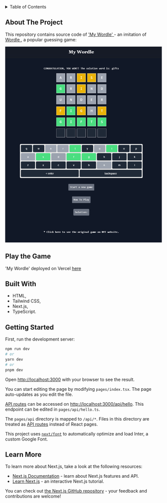 <!-- TABLE OF CONTENTS -->
<details>
  <summary>Table of Contents</summary>
  <ol>
    <li><a href="#about-the-project">About The Project</a></li>
    <li><a href="#play-the-game">Play the Game</a></li>
    <li><a href="#built-with">Built With</a></li>
      <li><a href="#getting-started">Getting Started</a></li>
        <li><a href="#learn-more">Learn More</a></li>
  </ol>
</details>

## About The Project

This repository contains source code of <a href="https://nextjs-wordle-new-york-times-game.vercel.app/" targt="_blank"> 'My Wordle' <a> - an imitation of <a
          href="https://www.nytimes.com/games/wordle/index.html"
          target="_blank"> Wordle </a>, a popular guessing game:
</br>

![Product Name Screen Shot](public/wordle.png)

## Play the Game

'My Wordle' deployed on Vercel <a href="https://nextjs-wordle-new-york-times-game.vercel.app/" targt="_blank"> here <a>

## Built With

- HTML,
- Tailwind CSS,
- Next.js,
- TypeScript.

## Getting Started

First, run the development server:

```bash
npm run dev
# or
yarn dev
# or
pnpm dev
```

Open [http://localhost:3000](http://localhost:3000) with your browser to see the result.

You can start editing the page by modifying `pages/index.tsx`. The page auto-updates as you edit the file.

[API routes](https://nextjs.org/docs/api-routes/introduction) can be accessed on [http://localhost:3000/api/hello](http://localhost:3000/api/hello). This endpoint can be edited in `pages/api/hello.ts`.

The `pages/api` directory is mapped to `/api/*`. Files in this directory are treated as [API routes](https://nextjs.org/docs/api-routes/introduction) instead of React pages.

This project uses [`next/font`](https://nextjs.org/docs/basic-features/font-optimization) to automatically optimize and load Inter, a custom Google Font.

## Learn More

To learn more about Next.js, take a look at the following resources:

- [Next.js Documentation](https://nextjs.org/docs) - learn about Next.js features and API.
- [Learn Next.js](https://nextjs.org/learn) - an interactive Next.js tutorial.

You can check out [the Next.js GitHub repository](https://github.com/vercel/next.js/) - your feedback and contributions are welcome!

